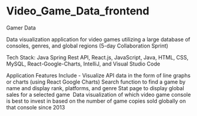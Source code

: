 # Video_Game_Data_frontend

Gamer Data 

Data visualization application for video games utilizing a large database of consoles, genres, and global regions (5-day Collaboration Sprint)

Tech Stack: Java Spring Rest API, React.js, JavaScript, Java, HTML, CSS, MySQL, React-Google-Charts, IntelliJ, and Visual Studio Code

Application Features Include -
Visualize API data in the form of line graphs or charts (using React Google Charts)
Search function to find a game by name and display rank, platforms, and genre
Stat page to display global sales for a selected game 
Data visualization of which video game console is best to invest in based on the number of game copies sold globally on that console since 2013
